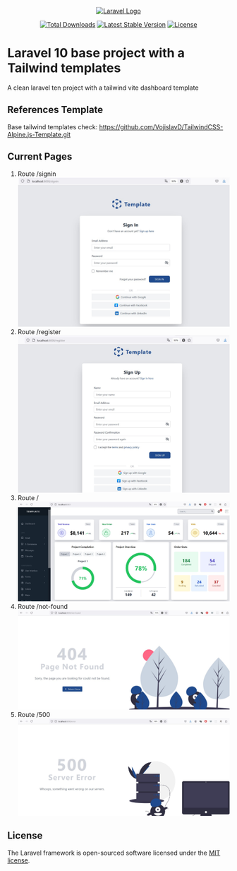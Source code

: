 <p align="center"><a href="https://laravel.com" target="_blank"><img src="https://raw.githubusercontent.com/laravel/art/master/logo-lockup/5%20SVG/2%20CMYK/1%20Full%20Color/laravel-logolockup-cmyk-red.svg" width="400" alt="Laravel Logo"></a></p>

<p align="center">
<!-- <a href="https://github.com/laravel/framework/actions"><img src="https://github.com/laravel/framework/workflows/tests/badge.svg" alt="Build Status"></a> -->
<a href="https://packagist.org/packages/laravel/framework"><img src="https://img.shields.io/packagist/dt/laravel/framework" alt="Total Downloads"></a>
<a href="https://packagist.org/packages/laravel/framework"><img src="https://img.shields.io/packagist/v/laravel/framework" alt="Latest Stable Version"></a>
<a href="https://packagist.org/packages/laravel/framework"><img src="https://img.shields.io/packagist/l/laravel/framework" alt="License"></a>
</p>

# Laravel 10 base project with a Tailwind templates
A clean laravel ten project with a tailwind vite dashboard template

## References Template
Base tailwind templates check: https://github.com/VojislavD/TailwindCSS-Alpine.js-Template.git

## Current Pages
1. Route /signin
![SignIn](/base/resource/signin.jpg)
2. Route /register
![Register](/base/resource/register.jpg)
3. Route /
![Dashboard](/base/resource/dashboard.jpg)
4. Route /not-found
![404](/base/resource/404.jpg)
5. Route /500
![500](/base/resource/500.jpg)


## License

The Laravel framework is open-sourced software licensed under the [MIT license](https://opensource.org/licenses/MIT).

